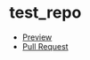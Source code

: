 # test_repo

 - [Preview](https://olggajul.github.io/test_repo/)
 - [Pull Request](https://github.com/olggajul/test_repo/pull/1/files)
